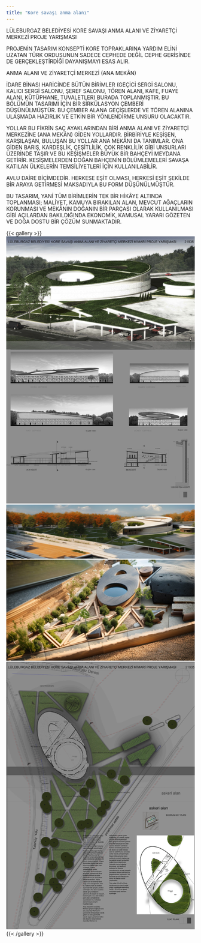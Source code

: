 ```yaml
---
title: "Kore savaşı anma alanı"
---
```


LÜLEBURGAZ BELEDİYESİ KORE SAVAŞI ANMA ALANI VE ZİYARETÇİ MERKEZİ
PROJE YARIŞMASI

PROJENİN TASARIM KONSEPTİ KORE TOPRAKLARINA YARDIM ELİNİ UZATAN TÜRK ORDUSUNUN
SADECE CEPHEDE DEĞİL CEPHE GERİSİNDE DE GERÇEKLEŞTİRDİĞİ DAYANIŞMAYI ESAS ALIR.

ANMA ALANI VE ZİYARETÇİ MERKEZİ
(ANA MEKÂN)

İDARE BİNASI HARİCİNDE BÜTÜN BİRİMLER (GEÇİCİ SERGİ SALONU, KALICI SERGİ SALONU, ŞEREF
SALONU, TÖREN ALANI, KAFE, FUAYE ALANI, KÜTÜPHANE, TUVALETLER) BURADA TOPLANMIŞTIR.
BU BÖLÜMÜN TASARIMI İÇİN BİR SİRKÜLASYON ÇEMBERİ DÜŞÜNÜLMÜŞTÜR. BU ÇEMBER ALANA
GEÇİŞLERDE VE TÖREN ALANINA ULAŞMADA HAZIRLIK VE ETKİN BİR YÖNLENDİRME UNSURU
OLACAKTIR.

YOLLAR
BU FİKRİN SAÇ AYAKLARINDAN BİRİ ANMA ALANI VE ZİYARETÇİ MERKEZİNE (ANA MEKÂN) GİDEN
YOLLARDIR. BİRBİRİYLE KEŞİŞEN, KARŞILAŞAN, BULUŞAN BU YOLLAR ANA MEKÂNI DA TANIMLAR.
ONA GİDEN BARIŞ, KARDEŞLİK, ÇEŞİTLİLİK, ÇOK RENKLİLİK GİBİ UNSURLARI ÜZERİNDE TAŞIR VE BU
KEŞİŞMELER BÜYÜK BİR BAHÇEYİ MEYDANA GETİRİR. KESİŞMELERDEN DOĞAN BAHÇENİN
BÖLÜMLEMELERİ SAVAŞA KATILAN ÜLKELERİN TEMSİLİYETLERİ İÇİN KULLANILABİLİR.

AVLU
DAİRE BİÇİMDEDİR. HERKESE EŞİT OLMASI, HERKESİ EŞİT ŞEKİLDE BİR ARAYA GETİRMESİ
MAKSADIYLA BU FORM DÜŞÜNÜLMÜŞTÜR.

BU TASARIM, YANİ TÜM BİRİMLERİN TEK BİR HİKÂYE ALTINDA TOPLANMASI; MALİYET, KAMUYA
BIRAKILAN ALAN, MEVCUT AĞAÇLARIN KORUNMASI VE MEKÂNIN DOĞANIN BİR PARÇASI OLARAK
KULLANILMASI GİBİ AÇILARDAN BAKILDIĞINDA EKONOMİK, KAMUSAL YARARI GÖZETEN VE DOĞA
DOSTU BİR ÇÖZÜM SUNMAKTADIR.

{{< gallery >}}
<img src="featured.png" class="grid-w50 md:grid-w33 xl:grid-w25" />
<img src="kore_01.png" class="grid-w50 md:grid-w33 xl:grid-w25" />
<img src="kore_02.png" class="grid-w50 md:grid-w33 xl:grid-w25" />
<img src="kore_03.png" class="grid-w50 md:grid-w33 xl:grid-w25" />
{{< /gallery >}}
